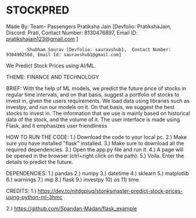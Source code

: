 # STOCKPRED
Made By: Team- Passengers
			Pratiksha Jain [Devfolio: PratikshaJain, Discord: Prati, Contact Number: 8130476897, Email ID: pratikshajain123@gmail.com ]

			Shubham Saurav [Devfolio: sauravshub1,  Contact Number: 9304902560, Email Id: sauravshub1@gmail.com]


We Predict Stock Prices using AI/ML.

THEME: FINANCE AND TECHNOLOGY 

BRIEF:
With the help of ML models, we predict the future price of stocks in regular time intervals, and on that basis, suggest a portfolio of stocks to invest in, given the users requirements.
We load data using libraries such as investpy, and run our models on it. On that basis, we suggest the best stocks to invest in. The information that we use is mainly based on historical data of the stock, and the volume of it. The user interface is made using Flask, and it emphasizes user friendliness

HOW TO RUN THE CODE:
1.) Download the code to your local pc.
2.) Make sure you have installed "flask" installed.
3.) Make sure to download all the required dependencies.
3.) Open the app.py file and run it.
4.) A page will be opened in the browser (ctrl+right click on the path).
5.) Voila. Enter the details to predict the future.

DEPENDENCIES:
1.) pandas
2.) numpy
3.) datetime
4.) sklearn
5.) matplotlib
6.) warnings
7.) mip
8.) flask
9.) investpy
10) os
11) time

CREDITS:
1.) https://dev.to/nitdgplug/stonksmaster-predict-stock-prices-using-python-ml-3hmc

2.) https://github.com/Spandan-Madan/flask_example




